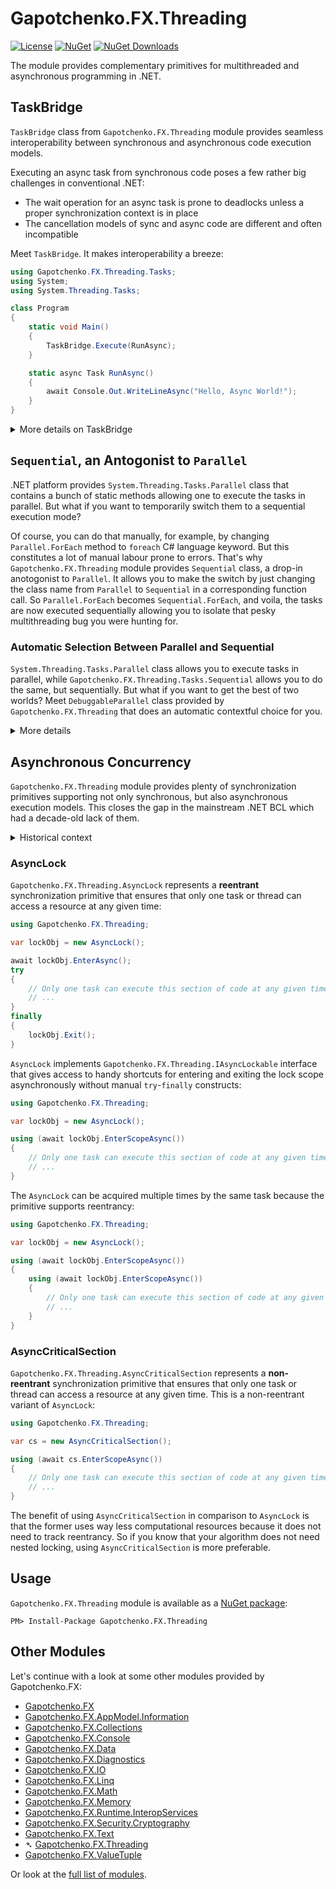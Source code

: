 ﻿# Gapotchenko.FX.Threading

[![License](https://img.shields.io/badge/license-MIT-green.svg)](../../../../../LICENSE)
[![NuGet](https://img.shields.io/nuget/v/Gapotchenko.FX.Threading.svg)](https://www.nuget.org/packages/Gapotchenko.FX.Threading)
[![NuGet Downloads](https://img.shields.io/nuget/dt/Gapotchenko.FX.Threading.svg)](https://www.nuget.org/packages/Gapotchenko.FX.Threading)

The module provides complementary primitives for multithreaded and asynchronous programming in .NET.

## TaskBridge

`TaskBridge` class from `Gapotchenko.FX.Threading` module provides seamless interoperability between synchronous and asynchronous code execution models.

Executing an async task from synchronous code poses a few rather big challenges in conventional .NET:
- The wait operation for an async task is prone to deadlocks unless a proper synchronization context is in place
- The cancellation models of sync and async code are different and often incompatible

Meet `TaskBridge`. It makes interoperability a breeze:

``` C#
using Gapotchenko.FX.Threading.Tasks;
using System;
using System.Threading.Tasks;

class Program
{
    static void Main()
    {
        TaskBridge.Execute(RunAsync);
    }

    static async Task RunAsync()
    {
        await Console.Out.WriteLineAsync("Hello, Async World!");
    }
}
```

<details>
<summary>More details on TaskBridge</summary>

### Cancellation Models

`TaskBridge` provides automatic interoperability between different cancellation models.

Let's call a cancelable async method from a synchronous thread that can be aborted by `Thread.Abort()` method:

``` C#
using Gapotchenko.FX.Threading.Tasks;
using System.Threading;
using System.Threading.Tasks;

void SyncMethod() // can be canceled by Thread.Abort()
{
    // Executes an async task that is gracefully canceled via cancellation
    // token when current thread is being aborted or interrupted.
    TaskBridge.Execute(DoJobAsync); // <-- TaskBridge DOES THE MAGIC
}

async Task DoJobAsync(CancellationToken ct)
{
    …
    // Gracefully handles cancellation opportunities.
    ct.ThrowIfCancellationRequested();
    …
}
```

You see this? A simple one-liner for a *complete* interoperability between two execution models.

Now, let's take a look at the opposite scenario where a cancelable async task calls an abortable synchronous code:

``` C#
using Gapotchenko.FX.Threading.Tasks;
using System.Threading;
using System.Threading.Tasks;

async Task DoJobAsync(CancellationToken ct) // can be canceled by a specified cancellation token
{
    // Executes a synchronous method that is thread-aborted when
    // a specified cancellation token is being canceled.
    await TaskBridge.ExecuteAsync(SyncMethod, ct); // <-- TaskBridge DOES THE MAGIC
}

void SyncMethod()
{
    …
}
```

As you can see, `TaskBridge` has a lot of chances to become your tool #1,
as it elegantly solves a world-class problem of bridging sync and async models together.

</details>

## `Sequential`, an Antogonist to `Parallel`

.NET platform provides `System.Threading.Tasks.Parallel` class that contains a bunch of static methods allowing one to execute the tasks in parallel.
But what if you want to temporarily switch them to a sequential execution mode?

Of course, you can do that manually, for example, by changing `Parallel.ForEach` method to `foreach` C# language keyword.
But this constitutes a lot of manual labour prone to errors.
That's why `Gapotchenko.FX.Threading` module provides `Sequential` class, a drop-in anotogonist to `Parallel`.
It allows you to make the switch by just changing the class name from `Parallel` to `Sequential` in a corresponding function call.
So `Parallel.ForEach` becomes `Sequential.ForEach`, and voila, the tasks are now executed sequentially allowing you to isolate that pesky multithreading bug you were hunting for.

### Automatic Selection Between Parallel and Sequential

`System.Threading.Tasks.Parallel` class allows you to execute tasks in parallel,
while `Gapotchenko.FX.Threading.Tasks.Sequential` allows you to do the same,
but sequentially.
But what if you want to get the best of two worlds?
Meet `DebuggableParallel` class provided by `Gapotchenko.FX.Threading` that does an automatic contextful choice for you.

<details>
<summary>More details</summary>

When a project has an attached debugger, `DebuggableParallel` primitive executes the specified tasks sequentially.
When there is no debugger attached, `DebuggableParallel` will execute the tasks in parallel.
And of course, it's a drop-in replacement for the ubiquitous `System.Threading.Tasks.Parallel` class.

The automatic selection of the task execution mode enables multi-threaded code to be effortlessly debugged,
while preserving the multi-core efficiency when no debugger is present.
The selection can also be overridden from code.
For example, if you want to disallow that debugger friendliness in `Release` configuration,
you can correspondingly configure the `DebuggableParallel` class at the very start of a program:

``` C#
using Gapotchenko.FX.Threading.Tasks;

#if !DEBUG
DebuggableParallel.Mode = DebuggableParallelMode.AlwaysParallel;
#endif
```

This makes the behavior of `DebuggableParallel` class to be essentially indistinguishable from `System.Threading.Tasks.Parallel`
without changing any other code.

</details>

## Asynchronous Concurrency

`Gapotchenko.FX.Threading` module provides plenty of synchronization primitives supporting not only synchronous, but also asynchronous execution models.
This closes the gap in the mainstream .NET BCL which had a decade-old lack of them.

<details>
<summary>Historical context</summary>

One of the main barriers for implementing asynchronous synchronization in .NET was the impossibility to achieve reentrancy.
That impossibility was caused by certain limitations of `System.AsyncLocal<T>` class that only supported downward propagation of control flow information.

However, using the tradition of rigorous and meticulous mathematical problem solving, `Gapotchenko.FX.Threading` module became the world's first "clean" implementation of reentrant synchronization primitives for .NET's asynchronous execution model.
The word "clean" means that it does not use such unreliable techniques as `System.Diagnostics.StackTrace`.
Previously, "clean" implementations were considered impossible due to aforementioned limitations of the `System.AsyncLocal<T>` class.

</details>

### AsyncLock

`Gapotchenko.FX.Threading.AsyncLock` represents a **reentrant** synchronization primitive
that ensures that only one task or thread can access a resource at any given time:

``` C#
using Gapotchenko.FX.Threading;

var lockObj = new AsyncLock();

await lockObj.EnterAsync();
try
{
    // Only one task can execute this section of code at any given time.
    // ...
}
finally
{
    lockObj.Exit();
}
```

`AsyncLock` implements `Gapotchenko.FX.Threading.IAsyncLockable` interface that gives access to handy shortcuts for entering and exiting the lock scope asynchronously without manual `try`-`finally` constructs:

``` C#
using Gapotchenko.FX.Threading;

var lockObj = new AsyncLock();

using (await lockObj.EnterScopeAsync())
{
    // Only one task can execute this section of code at any given time.
    // ...
}
```

The `AsyncLock` can be acquired multiple times by the same task because the primitive supports reentrancy:

``` C#
using Gapotchenko.FX.Threading;

var lockObj = new AsyncLock();

using (await lockObj.EnterScopeAsync())
{
    using (await lockObj.EnterScopeAsync())
    {
        // Only one task can execute this section of code at any given time.
        // ...
    }
}
```


### AsyncCriticalSection

`Gapotchenko.FX.Threading.AsyncCriticalSection` represents a **non-reentrant** synchronization primitive
that ensures that only one task or thread can access a resource at any given time.
This is a non-reentrant variant of `AsyncLock`:

``` C#
using Gapotchenko.FX.Threading;

var cs = new AsyncCriticalSection();

using (await cs.EnterScopeAsync())
{
    // Only one task can execute this section of code at any given time.
    // ...
}
```

The benefit of using `AsyncCriticalSection` in comparison to `AsyncLock` is that the former uses way less computational resources because it does not need to track reentrancy.
So if you know that your algorithm does not need nested locking, using `AsyncCriticalSection` is more preferable.

## Usage

`Gapotchenko.FX.Threading` module is available as a [NuGet package](https://nuget.org/packages/Gapotchenko.FX.Threading):

```
PM> Install-Package Gapotchenko.FX.Threading
```

## Other Modules

Let's continue with a look at some other modules provided by Gapotchenko.FX:

- [Gapotchenko.FX](../Gapotchenko.FX)
- [Gapotchenko.FX.AppModel.Information](../Gapotchenko.FX.AppModel.Information)
- [Gapotchenko.FX.Collections](../Gapotchenko.FX.Collections)
- [Gapotchenko.FX.Console](../Gapotchenko.FX.Console)
- [Gapotchenko.FX.Data](../Data/Encoding/Gapotchenko.FX.Data.Encoding)
- [Gapotchenko.FX.Diagnostics](../Gapotchenko.FX.Diagnostics.CommandLine)
- [Gapotchenko.FX.IO](../Gapotchenko.FX.IO)
- [Gapotchenko.FX.Linq](../Gapotchenko.FX.Linq)
- [Gapotchenko.FX.Math](../Gapotchenko.FX.Math)
- [Gapotchenko.FX.Memory](../Gapotchenko.FX.Memory)
- [Gapotchenko.FX.Runtime.InteropServices](../Gapotchenko.FX.Runtime.InteropServices)
- [Gapotchenko.FX.Security.Cryptography](../Gapotchenko.FX.Security.Cryptography)
- [Gapotchenko.FX.Text](../Gapotchenko.FX.Text)
- &#x27B4; [Gapotchenko.FX.Threading](../Gapotchenko.FX.Threading)
- [Gapotchenko.FX.ValueTuple](../Gapotchenko.FX.ValueTuple)

Or look at the [full list of modules](..#available-modules).
